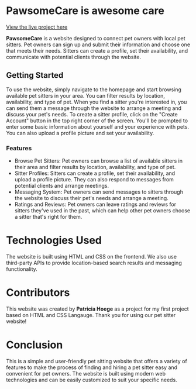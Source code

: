 # PawsomeCare is awesome care
[View the live project here](https://patthoege.github.io/pawsome-care/)

**PawsomeCare** is a website designed to connect pet owners with local pet sitters. Pet owners can sign up and submit their information and choose one that meets their needs. Sitters can create a profile, set their availability, and communicate with potential clients through the website.


## Getting Started
To use the website, simply navigate to the homepage and start browsing available pet sitters in your area. You can filter results by location, availability, and type of pet. When you find a sitter you're interested in, you can send them a message through the website to arrange a meeting and discuss your pet's needs.
To create a sitter profile, click on the "Create Account" button in the top right corner of the screen. You'll be prompted to enter some basic information about yourself and your experience with pets. You can also upload a profile picture and set your availability.

### Features
* Browse Pet Sitters: Pet owners can browse a list of available sitters in their area and filter results by location, availability, and type of pet.
* Sitter Profiles: Sitters can create a profile, set their availability, and upload a profile picture. They can also respond to messages from potential clients and arrange meetings.
* Messaging System: Pet owners can send messages to sitters through the website to discuss their pet's needs and arrange a meeting.
* Ratings and Reviews: Pet owners can leave ratings and reviews for sitters they've used in the past, which can help other pet owners choose a sitter that's right for them.

# Technologies Used
The website is built using HTML and CSS on the frontend. We also use third-party APIs to provide location-based search results and messaging functionality.

# Contributors
This website was created by **Patricia Hoege** as a project for my first project based on HTML and CSS Langauge. 
Thank you for using our pet sitter website!

# Conclusion
This is a simple and user-friendly pet sitting website that offers a variety of features to make the process of finding and hiring a pet sitter easy and convenient for pet owners. The website is built using modern web technologies and can be easily customized to suit your specific needs.

